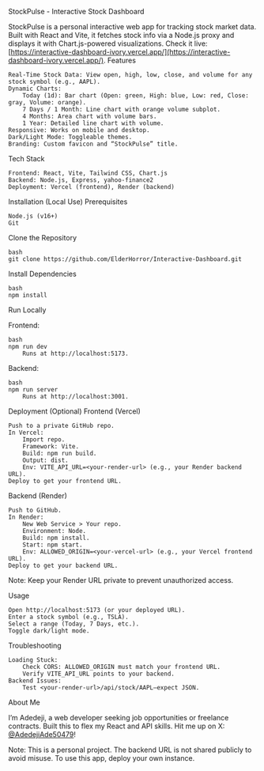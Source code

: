 StockPulse - Interactive Stock Dashboard

StockPulse is a personal interactive web app for tracking stock market data. Built with React and Vite, it fetches stock info via a Node.js proxy and displays it with Chart.js-powered visualizations. Check it live: [https://interactive-dashboard-ivory.vercel.app/](https://interactive-dashboard-ivory.vercel.app/).
Features

    Real-Time Stock Data: View open, high, low, close, and volume for any stock symbol (e.g., AAPL).
    Dynamic Charts:
        Today (1d): Bar chart (Open: green, High: blue, Low: red, Close: gray, Volume: orange).
        7 Days / 1 Month: Line chart with orange volume subplot.
        4 Months: Area chart with volume bars.
        1 Year: Detailed line chart with volume.
    Responsive: Works on mobile and desktop.
    Dark/Light Mode: Toggleable themes.
    Branding: Custom favicon and “StockPulse” title.

Tech Stack

    Frontend: React, Vite, Tailwind CSS, Chart.js
    Backend: Node.js, Express, yahoo-finance2
    Deployment: Vercel (frontend), Render (backend)

Installation (Local Use)
Prerequisites

    Node.js (v16+)
    Git

Clone the Repository

    bash
    git clone https://github.com/ElderHorror/Interactive-Dashboard.git

Install Dependencies

    bash
    npm install

Run Locally

Frontend:

    bash
    npm run dev
        Runs at http://localhost:5173.

Backend:

    bash
    npm run server
        Runs at http://localhost:3001.


Deployment (Optional)
Frontend (Vercel)

    Push to a private GitHub repo.
    In Vercel:
        Import repo.
        Framework: Vite.
        Build: npm run build.
        Output: dist.
        Env: VITE_API_URL=<your-render-url> (e.g., your Render backend URL).
    Deploy to get your frontend URL.

Backend (Render)

    Push to GitHub.
    In Render:
        New Web Service > Your repo.
        Environment: Node.
        Build: npm install.
        Start: npm start.
        Env: ALLOWED_ORIGIN=<your-vercel-url> (e.g., your Vercel frontend URL).
    Deploy to get your backend URL.

Note: Keep your Render URL private to prevent unauthorized access.

Usage

    Open http://localhost:5173 (or your deployed URL).
    Enter a stock symbol (e.g., TSLA).
    Select a range (Today, 7 Days, etc.).
    Toggle dark/light mode.

Troubleshooting

    Loading Stuck:
        Check CORS: ALLOWED_ORIGIN must match your frontend URL.
        Verify VITE_API_URL points to your backend.
    Backend Issues:
        Test <your-render-url>/api/stock/AAPL—expect JSON.

About Me

I’m Adedeji, a web developer seeking job opportunities or freelance contracts. Built this to flex my React and API skills. Hit me up on X: [@AdedejiAde50479](https://x.com/AdedejiAde50479)!

Note: This is a personal project. The backend URL is not shared publicly to avoid misuse. To use this app, deploy your own instance.